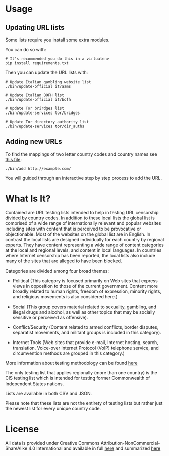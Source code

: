 Usage
=====

Updating URL lists
------------------

Some lists require you install some extra modules.

You can do so with:

```
# It's recommended you do this in a virtualenv
pip install requirements.txt
```

Then you can update the URL lists with:

```
# Update Italian gambling website list
./bin/update-official it/aams

# Update Italian BOFH list
./bin/update-official it/bofh

# Update Tor brirdges list
./bin/update-services tor/bridges

# Update Tor directory authority list
./bin/update-services tor/dir_auths
```

Adding new URLs
---------------

To find the mappings of two letter country codes and country names see [this
file](https://github.com/citizenlab/test-lists/blob/master/lists/00-LEGEND-category_codes.csv):

```
./bin/add http://example.com/
```

You will guided through an interactive step by step process to add the URL.

What Is It?
===========

Contained are URL testing lists intended to help in testing URL censorship divided
by country codes.   In addition to these local lists the global list is
comprised of a wide range of internationally relevant and popular websites
including sites with content that is perceived to be provocative or
objectionable. Most of the websites on the global list are in English. In
contrast the local lists are designed individually for each country by regional
experts.  They have content representing a wide range of content categories at
the local and regional levels, and content in local languages. In countries
where Internet censorship has been reported, the local lists also include many
of the sites that are alleged to have been blocked.

Categories are divided among four broad themes:

* Political (This category is focused primarily on Web sites that express views
in opposition to those of the current government. Content more broadly related
to human rights, freedom of expression, minority rights, and religious
movements is also considered here.) 

* Social (This group covers material related
to sexuality, gambling, and illegal drugs and alcohol, as well as other topics
that may be socially sensitive or perceived as offensive).  

* Conflict/Security
(Content related to armed conflicts, border disputes, separatist movements, and
militant groups is included in this category).  

* Internet Tools (Web sites that
provide e-mail, Internet hosting, search, translation, Voice-over Internet
Protocol (VoIP) telephone service, and circumvention methods are grouped in
this category.)

More information about testing methodology can be found [here](https://opennet.net/oni-faq)

The only testing list that applies regionally (more than one country) is the
CIS testing list which is intended for testing former Commonwealth of
Independent States nations.

Lists are available in both CSV and JSON.

Please note that these lists are not the entirety of testing lists but rather just
the newest list for every unique country code.

License
========

All data is provided under Creative Commons
Attribution-NonCommercial-ShareAlike 4.0 International and available in full
[here](https://creativecommons.org/licenses/by-nc-sa/4.0/legalcode) and summarized
[here](https://creativecommons.org/licenses/by-nc-sa/4.0/)


